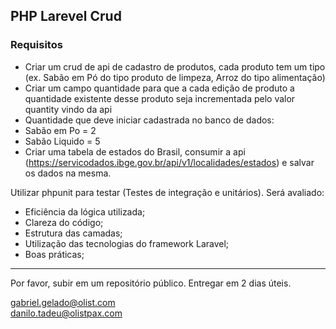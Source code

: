 ## PHP Larevel Crud

### Requisitos
- Criar um crud de api de cadastro de produtos, cada produto tem um tipo (ex. Sabão em Pó do tipo produto de limpeza, Arroz do tipo alimentação)
- Criar um campo quantidade para que a cada edição de produto a quantidade existente desse produto seja incrementada pelo valor quantity vindo da api
- Quantidade que deve iniciar cadastrada no banco de dados:
- Sabão em Po = 2
- Sabão Liquido = 5
- Criar uma tabela de estados do Brasil, consumir a api (https://servicodados.ibge.gov.br/api/v1/localidades/estados) e salvar os dados na mesma.

Utilizar phpunit para testar (Testes de integração e unitários). Será avaliado:

- Eficiência da lógica utilizada;
- Clareza do código;
- Estrutura das camadas;
- Utilização das tecnologias do framework Laravel;
- Boas práticas;

----
Por favor, subir em um repositório público.
Entregar em 2 dias úteis.

gabriel.gelado@olist.com  
danilo.tadeu@olistpax.com

